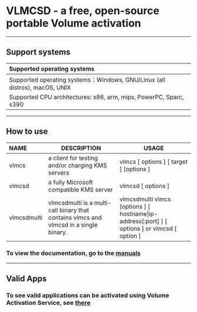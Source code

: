 # VLMCSD - a free, open-source portable Volume activation

----------

## Support systems

|Supported operating systems|
:-|
Supported operating systems：Windows, GNU/Linux (all distros), macOS, UNIX |
Supported CPU architectures: x86, arm, mips, PowerPC, Sparc, s390 |

---------

## How to use

NAME|DESCRIPTION|USAGE
:-|-|-
vlmcs | a client for testing and/or charging KMS servers|vlmcs [ options ] [ target ] [options ]
vlmcsd | a fully Microsoft compatible KMS server|vlmcsd [ options ] 
vlmcsdmulti | vlmcsdmulti is a multi-call binary that contains vlmcs and vlmcsd in  a  single binary. |vlmcsdmulti  vlmcs [options ] [ hostname\|ip-address[:port] ] [ options ] or vlmcsd [ option ]|

### To view the documentation, go to the [manuals](https://github.com/TheFlightSimulationsOfficial/vlmcsd-beta/tree/master/manuals)

----------

## Valid Apps 
### To see vaild applications can be activated using Volume Activation Service, see [there](https://github.com/TheFlightSimulationsOfficial/vlmcsd-beta/tree/master/manuals)
